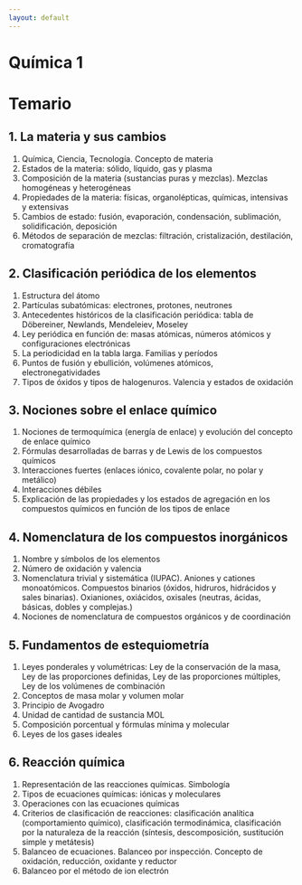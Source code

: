 ```yaml
---
layout: default
--- 
```

# Química 1

# Temario

## 1. La materia y sus cambios

1. Química, Ciencia, Tecnología. Concepto de materia
2. Estados de la materia: sólido, líquido, gas y plasma
3. Composición de la materia (sustancias puras y mezclas). Mezclas homogéneas y heterogéneas
4. Propiedades de la materia: físicas, organolépticas, químicas, intensivas y extensivas
5. Cambios de estado: fusión, evaporación, condensación, sublimación, solidificación, deposición
6. Métodos de separación de mezclas: filtración, cristalización, destilación, cromatografía

## 2. Clasificación periódica de los elementos

1. Estructura del átomo
2. Partículas subatómicas: electrones, protones, neutrones
3. Antecedentes históricos de la clasificación periódica: tabla de Döbereiner, Newlands, Mendeleiev, Moseley
4. Ley periódica en función de: masas atómicas, números atómicos y configuraciones electrónicas
5. La periodicidad en la tabla larga. Familias y períodos
6. Puntos de fusión y ebullición, volúmenes atómicos, electronegatividades
7. Tipos de óxidos y tipos de halogenuros. Valencia y estados de oxidación

## 3. Nociones sobre el enlace químico

1. Nociones de termoquímica (energía de enlace) y evolución del concepto de enlace químico
2. Fórmulas desarrolladas de barras y de Lewis de los compuestos químicos
3. Interacciones fuertes (enlaces iónico, covalente polar, no polar y metálico)
4. Interacciones débiles
5. Explicación de las propiedades y los estados de agregación en los compuestos químicos en función de los tipos de enlace

## 4. Nomenclatura de los compuestos inorgánicos

1. Nombre y símbolos de los elementos
2. Número de oxidación y valencia
3. Nomenclatura trivial y sistemática (IUPAC). Aniones y cationes monoatómicos. Compuestos binarios (óxidos, hidruros, hidrácidos y sales binarias). Oxianiones, oxiácidos, oxisales (neutras, ácidas, básicas, dobles y complejas.)
4. Nociones de nomenclatura de compuestos orgánicos y de coordinación

## 5. Fundamentos de estequiometría

1. Leyes ponderales y volumétricas: Ley de la conservación de la masa, Ley de las proporciones definidas, Ley de las proporciones múltiples, Ley de los volúmenes de combinación
2. Conceptos de masa molar y volumen molar
3. Principio de Avogadro
4. Unidad de cantidad de sustancia MOL
5. Composición porcentual y fórmulas mínima y molecular
6. Leyes de los gases ideales

## 6. Reacción química

1. Representación de las reacciones químicas. Simbología
2. Tipos de ecuaciones químicas: iónicas y moleculares
3. Operaciones con las ecuaciones químicas
4. Criterios de clasificación de reacciones: clasificación analítica (comportamiento químico), clasificación termodinámica, clasificación por la naturaleza de la reacción (síntesis, descomposición, sustitución simple y metátesis)
5. Balanceo de ecuaciones. Balanceo por inspección. Concepto de oxidación, reducción, oxidante y reductor
6. Balanceo por el método de ion electrón